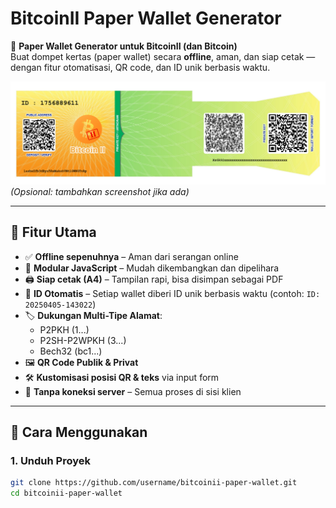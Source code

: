 # BitcoinII Paper Wallet Generator

🔐 **Paper Wallet Generator untuk BitcoinII (dan Bitcoin)**  
Buat dompet kertas (paper wallet) secara **offline**, aman, dan siap cetak — dengan fitur otomatisasi, QR code, dan ID unik berbasis waktu.

![Paper Wallet Preview](2.png) *(Opsional: tambahkan screenshot jika ada)*

---

## 📌 Fitur Utama

- ✅ **Offline sepenuhnya** – Aman dari serangan online
- 🧩 **Modular JavaScript** – Mudah dikembangkan dan dipelihara
- 🖨️ **Siap cetak (A4)** – Tampilan rapi, bisa disimpan sebagai PDF
- 🔢 **ID Otomatis** – Setiap wallet diberi ID unik berbasis waktu (contoh: `ID: 20250405-143022`)
- 🏷️ **Dukungan Multi-Tipe Alamat**:
  - P2PKH (1...)
  - P2SH-P2WPKH (3...)
  - Bech32 (bc1...)
- 🖼️ **QR Code Publik & Privat**
- 🛠️ **Kustomisasi posisi QR & teks** via input form
- 💾 **Tanpa koneksi server** – Semua proses di sisi klien

---

## 🚀 Cara Menggunakan

### 1. Unduh Proyek
```bash
git clone https://github.com/username/bitcoinii-paper-wallet.git
cd bitcoinii-paper-wallet

